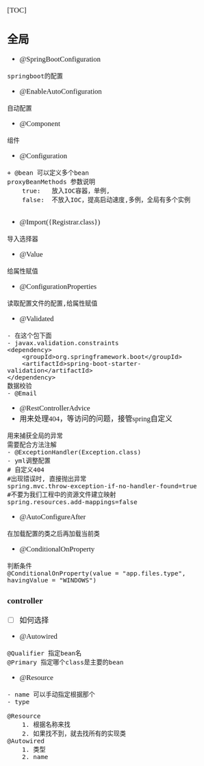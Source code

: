 <span  style="font-family: Simsun,serif; font-size: 17px; ">

[TOC]

## 全局
- @SpringBootConfiguration
~~~
springboot的配置
~~~
- @EnableAutoConfiguration
~~~
自动配置
~~~
- @Component
~~~
组件
~~~
- @Configuration
~~~
+ @bean 可以定义多个bean
proxyBeanMethods 参数说明
    true:   放入IOC容器，单例,
    false:  不放入IOC，提高启动速度,多例，全局有多个实例
    
~~~
- @Import({Registrar.class})
~~~
导入选择器
~~~
- @Value
~~~
给属性赋值
~~~
- @ConfigurationProperties
~~~
读取配置文件的配置,给属性赋值
~~~
- @Validated
~~~
- 在这个包下面
- javax.validation.constraints
<dependency>
    <groupId>org.springframework.boot</groupId>
    <artifactId>spring-boot-starter-validation</artifactId>
</dependency>
数据校验
- @Email

~~~

- @RestControllerAdvice
- 用来处理404，等访问的问题，接管spring自定义
~~~
用来捕获全局的异常
需要配合方法注解
- @ExceptionHandler(Exception.class)
- yml调整配置
# 自定义404
#出现错误时, 直接抛出异常
spring.mvc.throw-exception-if-no-handler-found=true
#不要为我们工程中的资源文件建立映射
spring.resources.add-mappings=false
~~~
- @AutoConfigureAfter
~~~
在加载配置的类之后再加载当前类
~~~
- @ConditionalOnProperty
~~~
判断条件
@ConditionalOnProperty(value = "app.files.type", havingValue = "WINDOWS")
~~~

### controller

- [ ] 如何选择
- @Autowired 
~~~
@Qualifier 指定bean名
@Primary 指定哪个class是主要的bean
~~~
- @Resource
~~~
- name 可以手动指定根据那个
- type
~~~
~~~
@Resource 
    1. 根据名称来找
    2. 如果找不到，就去找所有的实现类
@Autowired
    1. 类型
    2. name  
~~~

</span>